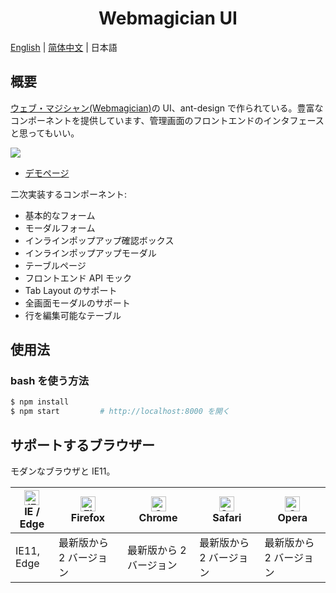 <h1 align="center">Webmagician UI</h1>

[English](./README.md) | [简体中文](./README.zh-CN.md) | 日本語

## 概要

[ウェブ・マジシャン(Webmagician)](https://github.com/Jkanon/webmagician)の UI、ant-design で作られている。豊富なコンポーネントを提供しています、管理画面のフロントエンドのインタフェースと思ってもいい。

![](https://s2.ax1x.com/2019/10/10/u7RXAP.png)

- [デモページ](https://jkanon.github.io/webmagician-ui)

二次実装するコンポーネント:

- 基本的なフォーム
- モーダルフォーム
- インラインポップアップ確認ボックス
- インラインポップアップモーダル
- テーブルページ
- フロントエンド API モック
- Tab Layout のサポート
- 全画面モーダルのサポート
- 行を編集可能なテーブル

## 使用法

### bash を使う方法

```bash
$ npm install
$ npm start         # http://localhost:8000 を開く
```

## サポートするブラウザー

モダンなブラウザと IE11。

| [<img src="https://raw.githubusercontent.com/alrra/browser-logos/master/src/edge/edge_48x48.png" alt="IE / Edge" width="24px" height="24px" />](http://godban.github.io/browsers-support-badges/)</br>IE / Edge | [<img src="https://raw.githubusercontent.com/alrra/browser-logos/master/src/firefox/firefox_48x48.png" alt="Firefox" width="24px" height="24px" />](http://godban.github.io/browsers-support-badges/)</br>Firefox | [<img src="https://raw.githubusercontent.com/alrra/browser-logos/master/src/chrome/chrome_48x48.png" alt="Chrome" width="24px" height="24px" />](http://godban.github.io/browsers-support-badges/)</br>Chrome | [<img src="https://raw.githubusercontent.com/alrra/browser-logos/master/src/safari/safari_48x48.png" alt="Safari" width="24px" height="24px" />](http://godban.github.io/browsers-support-badges/)</br>Safari | [<img src="https://raw.githubusercontent.com/alrra/browser-logos/master/src/opera/opera_48x48.png" alt="Opera" width="24px" height="24px" />](http://godban.github.io/browsers-support-badges/)</br>Opera |
| --- | --- | --- | --- | --- |
| IE11, Edge | 最新版から 2 バージョン | 最新版から 2 バージョン | 最新版から 2 バージョン | 最新版から 2 バージョン |
